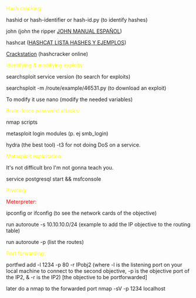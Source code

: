  
<font color="yellow">Hash cracking:</font>

hashid or hash-identifier or hash-id.py (to identify hashes)

john (john the ripper [JOHN MANUAL ESPAÑOL](https://sites.google.com/site/unsecureweb/guias/seguridad/manual-john-the-ripper))

hashcat ([HASHCAT LISTA HASHES Y EJEMPLOS](https://hashcat.net/wiki/doku.php?id=example_hashes))

[Crackstation](https://crackstation.net/) (hashcracker online)

  

<font color="yellow">Identifying & modifying exploits:</font>

searchsploit service version (to search for exploits)

searchsploit -m /route/example/46531.py (to download an exploit)

To modify it use nano (modify the needed variables)


<font color="yellow">Brute-force password attacks:</font>

nmap scripts

metasploit login modules (p. ej smb_login)

hydra (the best tool) -t3 for not doing DoS on a service.

  

<font color="yellow">Metasploit exploitation:</font>

It's not difficult bro I'm not gonna teach you.

service postgresql start && msfconsole

  

<font color="yellow">Pivoting:</font>

<font color="red">Meterpreter:</font>

ipconfig or ifconfig (to see the network cards of the objective)

run autoroute -s 10.10.10.0/24 (example to add the IP objective to the routing table)

run autoroute -p (list the routes)


<font color="yellow">Port forwarding:</font>

portfwd add -l 1234 -p 80 -r IPobj2 (where -l is the listening port on your local machine to connect to the second objective, -p is the objective port of the IP2, & -r is the IP2) [the objective to be portforwarded]

later do a nmap to the forwarded port nmap -sV -p 1234 localhost

  
